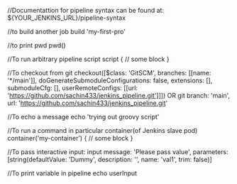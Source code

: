 //Documentattion for pipeline syntax can be found at:
${YOUR_JENKINS_URL}/pipeline-syntax

//to build another job
build 'my-first-pro'

//to print pwd
pwd()

//To run arbitrary pipeline script
script {
    // some block
}

//To checkout from git
checkout([$class: 'GitSCM', branches: [[name: '*/main']], doGenerateSubmoduleConfigurations: false, extensions: [], submoduleCfg: [], userRemoteConfigs: [[url: 'https://github.com/sachin433/jenkins_pipeline.git']]])
OR
git branch: 'main', url: 'https://github.com/sachin433/jenkins_pipeline.git'

//To echo a message
echo 'trying out groovy script'

//To run a command in particular container(of Jenkins slave pod)
container('my-container') {
    // some block
}

//To pass interactive input:
input message: 'Please pass value', parameters: [string(defaultValue: 'Dummy', description: '', name: 'val1', trim: false)]

//To print variable in pipeline
echo userInput

